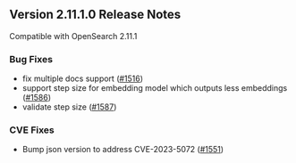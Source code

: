 ## Version 2.11.1.0 Release Notes

Compatible with OpenSearch 2.11.1


### Bug Fixes

* fix multiple docs support ([#1516](https://github.com/opensearch-project/ml-commons/pull/1516))
* support step size for embedding model which outputs less embeddings ([#1586](https://github.com/opensearch-project/ml-commons/pull/1586))
* validate step size ([#1587](https://github.com/opensearch-project/ml-commons/pull/1587))

### CVE Fixes

* Bump json version to address CVE-2023-5072 ([#1551](https://github.com/opensearch-project/ml-commons/pull/1551))

